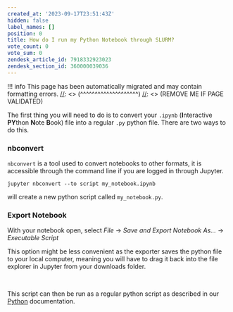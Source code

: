 ```yaml
---
created_at: '2023-09-17T23:51:43Z'
hidden: false
label_names: []
position: 0
title: How do I run my Python Notebook through SLURM?
vote_count: 0
vote_sum: 0
zendesk_article_id: 7918332923023
zendesk_section_id: 360000039036
---
```




[//]: <> (REMOVE ME IF PAGE VALIDATED)
[//]: <> (vvvvvvvvvvvvvvvvvvvv)
!!! info
    This page has been automatically migrated and may contain formatting errors.
[//]: <> (^^^^^^^^^^^^^^^^^^^^)
[//]: <> (REMOVE ME IF PAGE VALIDATED)

The first thing you will need to do is to convert your `.ipynb`
(**I**nteractive **PY**thon **N**ote **B**ook) file into a regular `.py`
python file. There are two ways to do this.

### nbconvert

`nbconvert` is a tool used to convert notebooks to other formats, it is
accessible through the command line if you are logged in through
Jupyter.

    jupyter nbconvert --to script my_notebook.ipynb 

will create a new python script called `my_notebook.py`.

### Export Notebook

With your notebook open, select *File* -&gt; *Save and Export Notebook
As...* -&gt; *Executable Script*

This option might be less convenient as the exporter saves the python
file to your local computer, meaning you will have to drag it back into
the file explorer in Jupyter from your downloads folder.

 

This script can then be run as a regular python script as described in
our [Python](https://support.nesi.org.nz/hc/en-gb/articles/207782537)
documentation.
